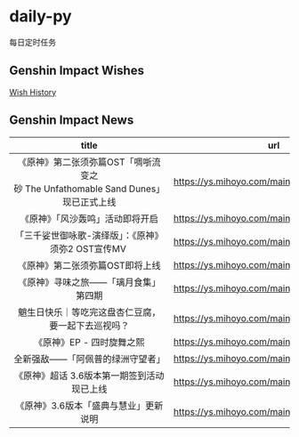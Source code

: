 # daily-py
每日定时任务


## Genshin Impact Wishes
[Wish History](./genshin_impact_wish.md)


## Genshin Impact News

| title | url |
|:---:|:---:|
| 《原神》第二张须弥篇OST「啁哳流变之砂 The Unfathomable Sand Dunes」现已正式上线 | https://ys.mihoyo.com/main/news/detail/27090 |
| 《原神》「风沙轰鸣」活动即将开启 | https://ys.mihoyo.com/main/news/detail/27089 |
| 「三千娑世御咏歌-演绎版」：《原神》须弥2 OST宣传MV  | https://ys.mihoyo.com/main/news/detail/27088 |
| 《原神》第二张须弥篇OST即将上线 | https://ys.mihoyo.com/main/news/detail/27077 |
| 《原神》寻味之旅——「璃月食集」第四期 | https://ys.mihoyo.com/main/news/detail/27065 |
| 魈生日快乐｜等吃完这盘杏仁豆腐，要一起下去巡视吗？ | https://ys.mihoyo.com/main/news/detail/27064 |
| 《原神》EP - 四时旋舞之熙 | https://ys.mihoyo.com/main/news/detail/27014 |
| 全新强敌——「阿佩普的绿洲守望者」 | https://ys.mihoyo.com/main/news/detail/27013 |
| 《原神》超话 3.6版本第一期签到活动现已上线 | https://ys.mihoyo.com/main/news/detail/27012 |
| 《原神》3.6版本「盛典与慧业」更新说明 | https://ys.mihoyo.com/main/news/detail/27011 |

